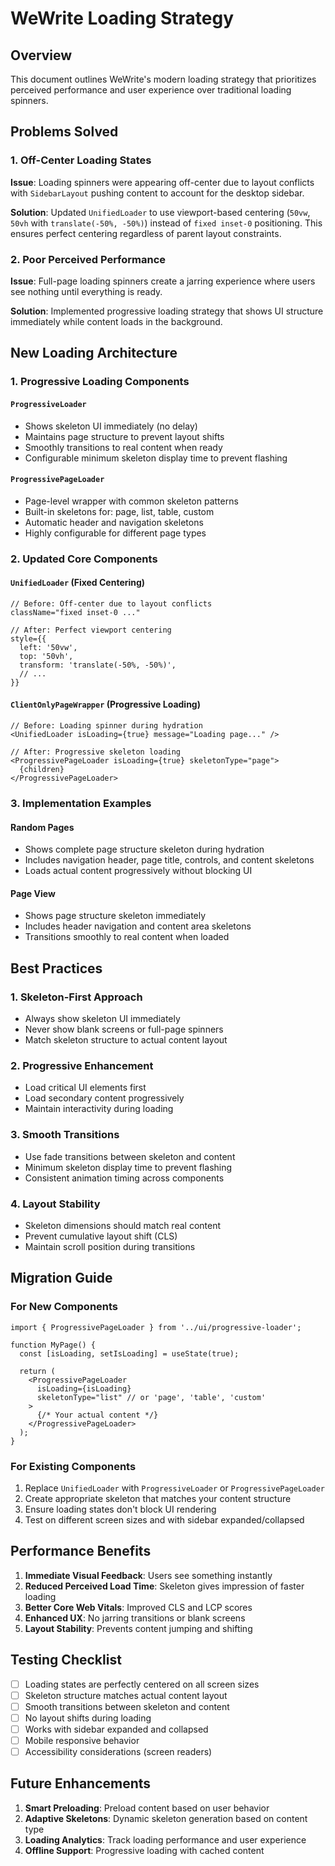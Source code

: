 # WeWrite Loading Strategy

## Overview

This document outlines WeWrite's modern loading strategy that prioritizes perceived performance and user experience over traditional loading spinners.

## Problems Solved

### 1. Off-Center Loading States
**Issue**: Loading spinners were appearing off-center due to layout conflicts with `SidebarLayout` pushing content to account for the desktop sidebar.

**Solution**: Updated `UnifiedLoader` to use viewport-based centering (`50vw`, `50vh` with `translate(-50%, -50%)`) instead of `fixed inset-0` positioning. This ensures perfect centering regardless of parent layout constraints.

### 2. Poor Perceived Performance
**Issue**: Full-page loading spinners create a jarring experience where users see nothing until everything is ready.

**Solution**: Implemented progressive loading strategy that shows UI structure immediately while content loads in the background.

## New Loading Architecture

### 1. Progressive Loading Components

#### `ProgressiveLoader`
- Shows skeleton UI immediately (no delay)
- Maintains page structure to prevent layout shifts
- Smoothly transitions to real content when ready
- Configurable minimum skeleton display time to prevent flashing

#### `ProgressivePageLoader`
- Page-level wrapper with common skeleton patterns
- Built-in skeletons for: page, list, table, custom
- Automatic header and navigation skeletons
- Highly configurable for different page types

### 2. Updated Core Components

#### `UnifiedLoader` (Fixed Centering)
```tsx
// Before: Off-center due to layout conflicts
className="fixed inset-0 ..."

// After: Perfect viewport centering
style={{
  left: '50vw',
  top: '50vh',
  transform: 'translate(-50%, -50%)',
  // ...
}}
```

#### `ClientOnlyPageWrapper` (Progressive Loading)
```tsx
// Before: Loading spinner during hydration
<UnifiedLoader isLoading={true} message="Loading page..." />

// After: Progressive skeleton loading
<ProgressivePageLoader isLoading={true} skeletonType="page">
  {children}
</ProgressivePageLoader>
```

### 3. Implementation Examples

#### Random Pages
- Shows complete page structure skeleton during hydration
- Includes navigation header, page title, controls, and content skeletons
- Loads actual content progressively without blocking UI

#### Page View
- Shows page structure skeleton immediately
- Includes header navigation and content area skeletons
- Transitions smoothly to real content when loaded

## Best Practices

### 1. Skeleton-First Approach
- Always show skeleton UI immediately
- Never show blank screens or full-page spinners
- Match skeleton structure to actual content layout

### 2. Progressive Enhancement
- Load critical UI elements first
- Load secondary content progressively
- Maintain interactivity during loading

### 3. Smooth Transitions
- Use fade transitions between skeleton and content
- Minimum skeleton display time to prevent flashing
- Consistent animation timing across components

### 4. Layout Stability
- Skeleton dimensions should match real content
- Prevent cumulative layout shift (CLS)
- Maintain scroll position during transitions

## Migration Guide

### For New Components
```tsx
import { ProgressivePageLoader } from '../ui/progressive-loader';

function MyPage() {
  const [isLoading, setIsLoading] = useState(true);
  
  return (
    <ProgressivePageLoader
      isLoading={isLoading}
      skeletonType="list" // or 'page', 'table', 'custom'
    >
      {/* Your actual content */}
    </ProgressivePageLoader>
  );
}
```

### For Existing Components
1. Replace `UnifiedLoader` with `ProgressiveLoader` or `ProgressivePageLoader`
2. Create appropriate skeleton that matches your content structure
3. Ensure loading states don't block UI rendering
4. Test on different screen sizes and with sidebar expanded/collapsed

## Performance Benefits

1. **Immediate Visual Feedback**: Users see something instantly
2. **Reduced Perceived Load Time**: Skeleton gives impression of faster loading
3. **Better Core Web Vitals**: Improved CLS and LCP scores
4. **Enhanced UX**: No jarring transitions or blank screens
5. **Layout Stability**: Prevents content jumping and shifting

## Testing Checklist

- [ ] Loading states are perfectly centered on all screen sizes
- [ ] Skeleton structure matches actual content layout
- [ ] Smooth transitions between skeleton and content
- [ ] No layout shifts during loading
- [ ] Works with sidebar expanded and collapsed
- [ ] Mobile responsive behavior
- [ ] Accessibility considerations (screen readers)

## Future Enhancements

1. **Smart Preloading**: Preload content based on user behavior
2. **Adaptive Skeletons**: Dynamic skeleton generation based on content type
3. **Loading Analytics**: Track loading performance and user experience
4. **Offline Support**: Progressive loading with cached content
